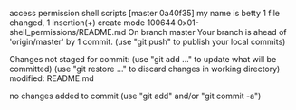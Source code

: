 access permission shell scripts
[master 0a40f35] my name is betty
 1 file changed, 1 insertion(+)
 create mode 100644 0x01-shell_permissions/README.md
On branch master
Your branch is ahead of 'origin/master' by 1 commit.
  (use "git push" to publish your local commits)

Changes not staged for commit:
  (use "git add <file>..." to update what will be committed)
  (use "git restore <file>..." to discard changes in working directory)
	modified:   README.md

no changes added to commit (use "git add" and/or "git commit -a")
